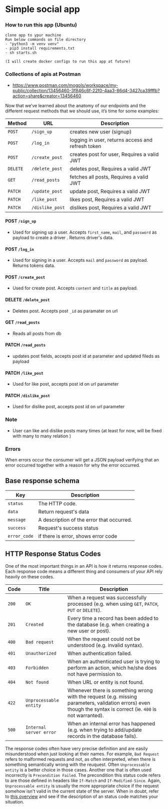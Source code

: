 
# Simple social app 



### How to run this app (Ubuntu)
```
clone app to ypur machine
Run below commands on file directory
- "python3 -m venv venv"
- pip3 install requirements.txt
- sh starts.sh 

(I will create docker configs to run this app at future)
```

### Collections of apis at Postman
 - https://www.postman.com/mogols/workspace/my-public/collection/13456460-3f846c6f-22f0-4aa3-86d4-3427ca39fffb?action=share&creator=13456460



Now that we’ve learned about the anatomy of our endpoints and the different request methods that we should use, it’s time for some examples:

| Method   | URL                                     | Description                                        |
|----------|-----------------------------------------|----------------------------------------------------|
| `POST`   | `/sign_up`                              | creates new user (signup)                          |
| `POST`   | `/log_in`                               | logging in user, returns  access and refresh token |
| `POST`   | `/create_post`                          | creates post for user, Requires a valid JWT        |
| `DELETE` | `/delete_post`                          | deletes post, Requires a valid JWT                 |
| `GET`    | `/read_posts`                           | fetches all posts, Requires a valid JWT            |
| `PATCH`  | `/update_post`                          | update post, Requires a valid JWT                  |
| `PATCH`  | `/like_post`                            | likes post, Requires a valid JWT                   |
| `PATCH`  | `/dislike_post`                         | dislikes post, Requires a valid JWT                |





#### **POST** `/sign_up`
* Used for signing up a user. Accepts `first_name`, `mail`, and `password` as payload to create a driver . Returns driver's data.

#### **POST** `/log_in`
* Used for signing in a user. Accepts `mail` and `password` as payload. Returns tokens data.

#### **POST** `/create_post`
* Used for create post. Accepts `content` and `title` as payload.  

#### **DELETE** `/delete_post`
* Deletes post. Accepts post `_id` as paramater on url

#### **GET** `/read_posts`
* Reads all posts from db


#### **PATCH** `/read_posts`
* updates post fields, accepts post id at parameter and updated fileds as payload

#### **PATCH** `/like_post`
* Used for like post, accepts post id on url parameter

#### **PATCH** `/dislike_post`
* Used for dislike post, accepts post id on url parameter

### Note
* User can like and dislike posts many times (at least for now, will be fixed with many to many relation )


### Errors

When errors occur the consumer will get a JSON payload verifying that an error occurred together with a reason for why the error occurred. 

## Base response schema

| Key          | Description                               |
|--------------|-------------------------------------------|
| `status`     | The HTTP code.                            |
| `data`       | Return request's data                     |
| `message`    | A description of the error that occurred. |
| `success`    | Request's success status                  |
| `error_code` | if there is error, shows error code       |



## HTTP Response Status Codes

One of the most important things in an API is how it returns response codes. Each response code means a different thing and consumers of your API rely heavily on these codes.

| Code  | Title                     | Description                              |
| ----- | ------------------------- | ---------------------------------------- |
| `200` | `OK`                      | When a request was successfully processed (e.g. when using `GET`, `PATCH`, `PUT` or `DELETE`). |
| `201` | `Created`                 | Every time a record has been added to the database (e.g. when creating a new user or post). |
| `400` | `Bad request`             | When the request could not be understood (e.g. invalid syntax). |
| `401` | `Unauthorized`            | When authentication failed. |
| `403` | `Forbidden`               | When an authenticated user is trying to perform an action, which he/she does not have permission to. |
| `404` | `Not found`               | When URL or entity is not found. |
| `422` | `Unprocessable entity`    | Whenever there is something wrong with the request (e.g. missing parameters, validation errors) even though the syntax is correct (ie. `400` is not warranted). |
| `500` | `Internal server error`   | When an internal error has happened (e.g. when trying to add/update records in the database fails). |

The response codes often have very precise definition and are easily misunderstood when just looking at their names. For example, `Bad Request` refers to malformed requests and not, as often interpreted, when there is something semantically wrong with the reuquest. Often `Unprocessable entity` is a better choice in those cases.
Another one that is often used incorrectly is `Precondition Failed`. The precondition this status code refers to are those defined in headers like `If-Match` and `If-Modified-Since`. Again, `Unprocessable entity` is usually the more appropriate choice if the request somehow isn't valid in the current state of the server.
When in doubt, refer to [this overview](https://httpstatuses.com) and see if the description of an status code matches your situation.
